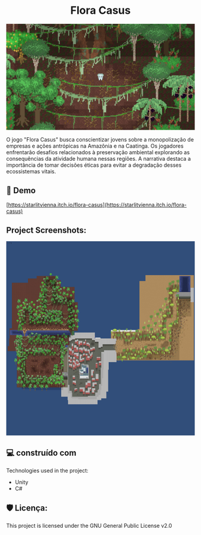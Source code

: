 <h1 align="center" id="title">Flora Casus</h1>

<p align="center"><img src="https://github.com/StarlitVienna/Flora-Casus/blob/master/screenshots/aaaaaaaa.jpg?raw=true" alt="project-image"></p>

<p id="description">O jogo "Flora Casus" busca conscientizar jovens sobre a monopolização de empresas e ações antrópicas na Amazônia e na Caatinga. Os jogadores enfrentarão desafios relacionados à preservação ambiental explorando as consequências da atividade humana nessas regiões. A narrativa destaca a importância de tomar decisões éticas para evitar a degradação desses ecossistemas vitais.</p>

<h2>🚀 Demo</h2>

[https://starlitvienna.itch.io/flora-casus](https://starlitvienna.itch.io/flora-casus)

<h2>Project Screenshots:</h2>

<img src="https://github.com/StarlitVienna/Flora-Casus/blob/master/screenshots/mapa.jpg" alt="project-screenshot" width="920" height="518/">

  
  
<h2>💻 construído com</h2>

Technologies used in the project:

*   Unity
*   C#

<h2>🛡️ Licença:</h2>

This project is licensed under the GNU General Public License v2.0
